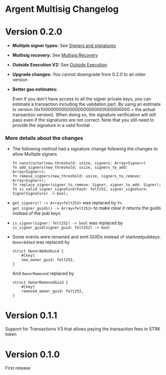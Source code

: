 # Argent Multisig Changelog

# Version 0.2.0

- **Multiple signer types:** See [Signers and signatures](signers_and_signatures.md)
- **Multisig recovery:** See [Multisig Recovery](multisig_recovery.md)
- **Outside Execution V2:** See [Outside Execution](outside_execution.md)
- **Upgrade changes:** You cannot downgrade from 0.2.0 to an older version
- **Better gas estimates:**

  Even if you don't have access to all the signer private keys, you can estimate a transaction including the validation part. By using an estimate tx version (0x100000000000000000000000000000000 + the actual transaction version). When doing so, the signature verification will still pass even if the signatures are not correct. Note that you still need to provide the signature in a valid format

### More details about the changes

- The following method had a signature change following the changes to allow Multiple signers
  ```
  fn constructor(new_threshold: usize, signers: Array<Signer>)
  fn add_signers(new_threshold: usize, signers_to_add: Array<Signer>);
  fn remove_signers(new_threshold: usize, signers_to_remove: Array<Signer>);
  fn replace_signer(signer_to_remove: Signer, signer_to_add: Signer);
  fn is_valid_signer_signature(hash: felt252, signer_signature: SignerSignature) -> bool;
  ```
- `get_signers() -> Array<felt252>` was replaced by `fn get_signer_guids() -> Array<felt252>` to make clear it returns the guids instead of the pub keys
- `is_signer(signer: felt252) -> bool` was replaced by ` is_signer_guid(signer_guid: felt252) -> bool`

- Some events were renamed and emit GUIDs instead of starknetpubkeys.
  `OwnerAdded` was replaced by

  ```
  struct OwnerAddedGuid {
      #[key]
      new_owner_guid: felt252,
  }
  ```

  And `OwnerRemoved` replaced by

  ```
  struct OwnerRemovedGuid {
      #[key]
      removed_owner_guid: felt252,
  }
  ```

# Version 0.1.1

Support for Transactions V3 that allows paying the transaction fees in STRK token

# Version 0.1.0

First release
